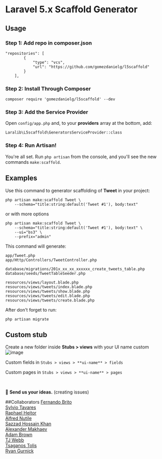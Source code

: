 # Laravel 5.x Scaffold Generator
## Usage

### Step 1: Add repo in composer.json

```
"repositories": [
        {
            "type": "vcs",
            "url": "https://github.com/gomezdanielg/l5scaffold"
        }
    ],
```

### Step 2: Install Through Composer

```
composer require 'gomezdanielg/l5scaffold' --dev
```

### Step 3: Add the Service Provider

Open `config/app.php` and, to your **providers** array at the bottom, add:

```
Laralib\L5scaffold\GeneratorsServiceProvider::class
```

### Step 4: Run Artisan!

You're all set. Run `php artisan` from the console, and you'll see the new commands `make:scaffold`.

## Examples

Use this command to generator scaffolding of **Tweet** in your project:
```
php artisan make:scaffold Tweet \
	--schema="title:string:default('Tweet #1'), body:text"
```
or with more options
```
php artisan make:scaffold Tweet \
	--schema="title:string:default('Tweet #1'), body:text" \
	--ui="bs3" \
	--prefix="admin"
```

This command will generate:

```
app/Tweet.php
app/Http/Controllers/TweetController.php

database/migrations/201x_xx_xx_xxxxxx_create_tweets_table.php
database/seeds/TweetTableSeeder.php

resources/views/layout.blade.php
resources/views/tweets/index.blade.php
resources/views/tweets/show.blade.php
resources/views/tweets/edit.blade.php
resources/views/tweets/create.blade.php
```

After don't forget to run:


```
php artisan migrate
```
## Custom stub
Create a new folder inside **Stubs > views** with your UI name custom 
![image](http://i66.tinypic.com/10ndpgw.png)

Custom fields in `Stubs > views > **ui-name** > fields`

Custom pages in `Stubs > views > **ui-name** > pages`

<br>

:thought_balloon: **Send us your ideas.** (creating issues)


##Collaborators
 [Fernando Brito](https://github.com/fernandobritofl "fernandobritofl")
 <br/>[Sylvio Tavares](https://github.com/sylviot "Sylviot")
 <br/>[Raphael Heitor](https://github.com/raphaelheitor "raphaelheitor")
 <br/>[Alfred Nutile](https://github.com/alnutile "alnutile")
 <br/>[Sazzad Hossain Khan](https://github.com/itsazzad "itsazzad")
 <br/>[Alexander Makhaev](https://github.com/mankms "mankms")
 <br/>[Adam Brown](https://github.com/DeftNerd "DeftNerd")
 <br/>[TJ Webb](https://github.com/webbtj "webbtj")
 <br/>[Tsaganos Tolis](https://github.com/Dev-Force "Dev-Force")
 <br/>[Ryan Gurnick](https://github.com/ryangurn "ryangurn")
